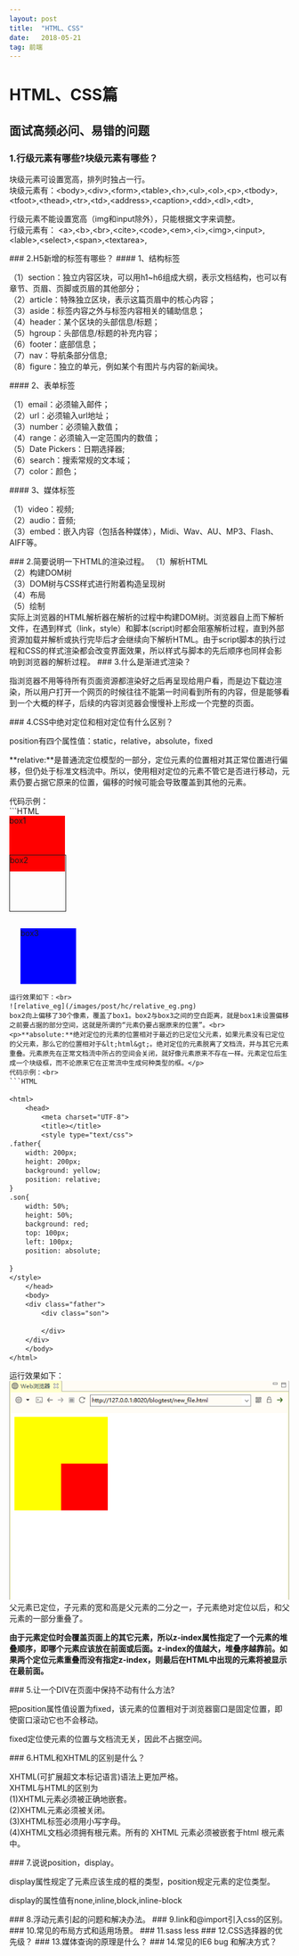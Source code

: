 ```yaml
---
layout: post
title:  "HTML、CSS"
date:   2018-05-21
tag: 前端
---
```


# HTML、CSS篇
面试高频必问、易错的问题
------
### 1.行级元素有哪些?块级元素有哪些？
<p>
块级元素可设置宽高，排列时独占一行。<br>
块级元素有：&lt;body&gt;,&lt;div&gt;,&lt;form&gt;,&lt;table&gt;,&lt;h&gt;,&lt;ul&gt;,&lt;ol&gt;,&lt;p&gt;,&lt;tbody&gt;,&lt;tfoot&gt;,&lt;thead&gt;,&lt;tr&gt;,&lt;td&gt;,&lt;address&gt;,&lt;caption&gt;,&lt;dd&gt;,&lt;dl&gt;,&lt;dt&gt;,<br>
</p>
<p>
行级元素不能设置宽高（img和input除外），只能根据文字来调整。<br>
行级元素有：
&lt;a&gt;,&lt;b&gt;,&lt;br&gt;,&lt;cite&gt;,&lt;code&gt;,&lt;em&gt;,&lt;i&gt;,&lt;img&gt;,&lt;input&gt;,&lt;lable&gt;,&lt;select&gt;,&lt;span&gt;,&lt;textarea&gt;,
</p>
### 2.H5新增的标签有哪些？
#### 1、结构标签
<p>
（1）section：独立内容区块，可以用h1~h6组成大纲，表示文档结构，也可以有章节、页眉、页脚或页眉的其他部分；<br>
（2）article：特殊独立区块，表示这篇页眉中的核心内容；<br>
（3）aside：标签内容之外与标签内容相关的辅助信息；<br>
（4）header：某个区块的头部信息/标题；<br>
（5）hgroup：头部信息/标题的补充内容；<br>
（6）footer：底部信息；<br>
（7）nav：导航条部分信息;<br>
（8）figure：独立的单元，例如某个有图片与内容的新闻块。<br>
</p>
#### 2、表单标签
<p>
（1）email：必须输入邮件；<br>
（2）url：必须输入url地址；<br>
（3）number：必须输入数值；<br>
（4）range：必须输入一定范围内的数值；<br>
（5）Date Pickers：日期选择器;<br>
（6）search：搜索常规的文本域；<br>
（7）color：颜色；
</p>
#### 3、媒体标签
<p>
（1）video：视频;<br>
（2）audio：音频;<br>
（3）embed：嵌入内容（包括各种媒体），Midi、Wav、AU、MP3、Flash、AIFF等。
</p>
### 2.简要说明一下HTML的渲染过程。
（1）解析HTML<br>
（2）构建DOM树<br>
（3）DOM树与CSS样式进行附着构造呈现树<br>
（4）布局<br>
（5）绘制<br>
实际上浏览器的HTML解析器在解析的过程中构建DOM树。浏览器自上而下解析文件，在遇到样式（link，style）和脚本(script)时都会阻塞解析过程，直到外部资源加载并解析或执行完毕后才会继续向下解析HTML。由于script脚本的执行过程和CSS的样式渲染都会改变界面效果，所以样式与脚本的先后顺序也同样会影响到浏览器的解析过程。
### 3.什么是渐进式渲染？
<p>
指浏览器不用等待所有页面资源都渲染好之后再呈现给用户看，而是边下载边渲染，所以用户打开一个网页的时候往往不能第一时间看到所有的内容，但是能够看到一个大概的样子，后续的内容浏览器会慢慢补上形成一个完整的页面。
</p>
### 4.CSS中绝对定位和相对定位有什么区别？
<p> position有四个属性值：static，relative，absolute，fixed</p>
<p>**relative:**是普通流定位模型的一部分，定位元素的位置相对其正常位置进行偏移，但仍处于标准文档流中。所以，使用相对定位的元素不管它是否进行移动，元素仍要占据它原来的位置，偏移的时候可能会导致覆盖到其他的元素。</p>
代码示例：<br>
```HTML
<html>
	<head>
		<meta charset="UTF-8">
		<title></title>
		<style>
			.box1{
	    		background-color: red;
        		width:100px;
        		height:100px;
			}
			.box2{
				border: solid 1px;
       			width:100px;
       			height:100px;
       			position: relative;
        		top: -30px;
				}
			.box3{
				background-color: blue;
        		width:100px;
        		height:100px;
        		position: relative;
        		left: 20px;
			}
		</style>
	</head>
	<body>
		<div class="box1">box1</div>
		<div class="box2">box2</div>
		<div class="box3">box3</div>
	</body>
</html>

 		
``` 
运行效果如下：<br>
![relative_eg](/images/post/hc/relative_eg.png)
box2向上偏移了30个像素，覆盖了box1。box2与box3之间的空白距离，就是box1未设置偏移之前要占据的部分空间，这就是所谓的“元素仍要占据原来的位置”。<br>
<p>**absolute:**绝对定位的元素的位置相对于最近的已定位父元素，如果元素没有已定位的父元素，那么它的位置相对于&lt;html&gt;。绝对定位的元素脱离了文档流，并与其它元素重叠。元素原先在正常文档流中所占的空间会关闭，就好像元素原来不存在一样。元素定位后生成一个块级框，而不论原来它在正常流中生成何种类型的框。</p>
代码示例：<br>
```HTML

<html>
	<head>
		<meta charset="UTF-8">
		<title></title>
		<style type="text/css">
.father{
	width: 200px;
    height: 200px;
    background: yellow;
   	position: relative;
}
.son{
	width: 50%;
    height: 50%;
    background: red;
    top: 100px;
    left: 100px;
    position: absolute;
	
}
</style>
	</head>
	<body>
	<div class="father">
		<div class="son">
			
		</div>
	</div>	
	</body>
</html>		
``` 
运行效果如下：<br>
![absolute_eg](/images/post/hc/absolute_eg.png)
父元素已定位，子元素的宽和高是父元素的二分之一，子元素绝对定位以后，和父元素的一部分重叠了。
<p><b>由于元素定位时会覆盖页面上的其它元素，所以z-index属性指定了一个元素的堆叠顺序，即哪个元素应该放在前面或后面。z-index的值越大，堆叠序越靠前。如果两个定位元素重叠而没有指定z-index，则最后在HTML中出现的元素将被显示在最前面。</b></p>
### 5.让一个DIV在页面中保持不动有什么方法?
<p>把position属性值设置为fixed，该元素的位置相对于浏览器窗口是固定位置，即使窗口滚动它也不会移动。</p>
<p>fixed定位使元素的位置与文档流无关，因此不占据空间。</p>
### 6.HTML和XHTML的区别是什么？
<p>XHTML(可扩展超文本标记语言)语法上更加严格。<br>
XHTML与HTML的区别为<br>
(1)XHTML元素必须被正确地嵌套。<br>
(2)XHTML元素必须被关闭。<br>
(3)XHTML标签必须用小写字母。<br>
(4)XHTML文档必须拥有根元素。所有的 XHTML 元素必须被嵌套于html 根元素中。<br>
</p>
### 7.说说position，display。
<p>display属性规定了元素应该生成的框的类型，position规定元素的定位类型。</p>
<p>display的属性值有none,inline,block,inline-block</p>
### 8.浮动元素引起的问题和解决办法。
### 9.link和@import引入css的区别。
### 10.常见的布局方式和适用场景。
### 11.sass less
### 12.CSS选择器的优先级？
### 13.媒体查询的原理是什么？
### 14.常见的IE6 bug 和解决方式？




